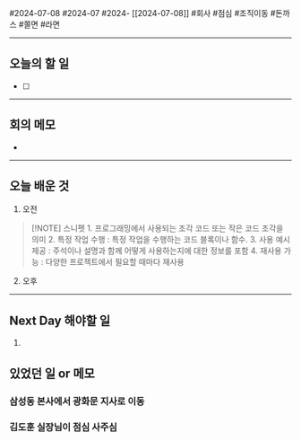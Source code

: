 #2024-07-08 #2024-07 #2024- [[2024-07-08]]
#회사 #점심 #조직이동 #돈까스 #쫄면 #라면

---
## 오늘의 할 일
- [ ] 
---
## 회의 메모
- 
---
## 오늘 배운 것
1. 오전

> [!NOTE] 스니펫
>     1. 프로그래밍에서 사용되는 조각 코드 또는 작은 코드 조각을 의미
>     2. 특정 작업 수행 : 특정 작업을 수행하는 코드 블록이나 함수.
>     3. 사용 예시 제공 : 주석이나 설명과 함께 어떻게 사용하는지에 대한 정보를 포함
>     4. 재사용 가능 : 다양한 프로젝트에서 필요할 때마다 재사용
2. 오후

---
## Next Day 해야할 일
1. 


## 있었던 일 or 메모

### 삼성동 본사에서 광화문 지사로 이동
### 김도훈 실장님이 점심 사주심